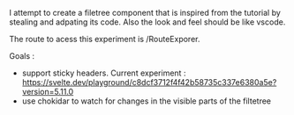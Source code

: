 I attempt to create a filetree component that is inspired from the tutorial by stealing and adpating its code.
Also the look and feel should be like vscode.

The route to acess this experiment is /RouteExporer.

Goals : 
  * support sticky headers. Current experiment : https://svelte.dev/playground/c8dcf3712f4f42b58735c337e6380a5e?version=5.11.0
  * use chokidar to watch for changes in the visible parts of the filtetree